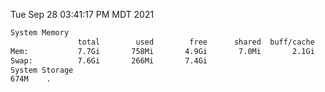 Tue Sep 28 03:41:17 PM MDT 2021
```bash
System Memory
               total        used        free      shared  buff/cache   available
Mem:           7.7Gi       758Mi       4.9Gi       7.0Mi       2.1Gi       6.6Gi
Swap:          7.6Gi       266Mi       7.4Gi
System Storage
674M	.
```
